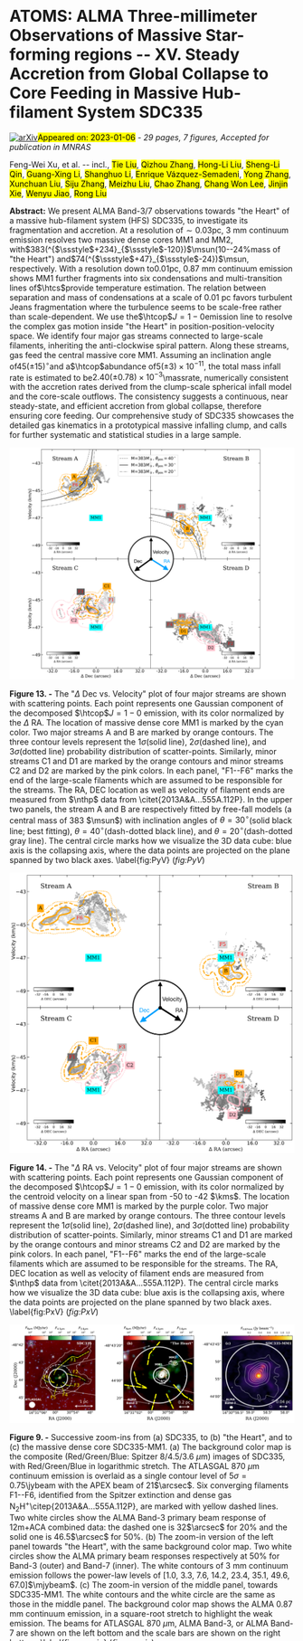 <div class="macros" style="visibility:hidden;">
$\newcommand{\ensuremath}{}$
$\newcommand{\xspace}{}$
$\newcommand{\object}[1]{\texttt{#1}}$
$\newcommand{\farcs}{{.}''}$
$\newcommand{\farcm}{{.}'}$
$\newcommand{\arcsec}{''}$
$\newcommand{\arcmin}{'}$
$\newcommand{\ion}[2]{#1#2}$
$\newcommand{\textsc}[1]{\textrm{#1}}$
$\newcommand{\hl}[1]{\textrm{#1}}$
$\newcommand{\casa}{\textsc{\large casa}}$
$\newcommand{\getsf}{\textsc{\large getsf}}$
$\newcommand{\getsources}{\textsc{\large getsources}}$
$\newcommand{\scousepy}{\textsc{\large scousepy}}$
$\newcommand{\astrodendro}{\textsc{\large astrodendro}}$
$\newcommand{\acorns}{\textsc{\large acorns}}$
$\newcommand{\tablenotemarknew}[1]{^{#1}}$
$\newcommand{\majchange}[1]{{\color{red}#1}}$
$\newcommand{\minchange}[1]{\textbf{#1}}$
$\newcommand{\massrate}{M_{\odot} yr^{-1}}$
$\newcommand{\hi}{H\textsc{i}~}$
$\newcommand{\hii}{H\textsc{ii}~}$
$\newcommand{\msun}{ M_\odot}$
$\newcommand{\lsun}{ L_\odot}$
$\newcommand{\kms}{km s^{-1}}$
$\newcommand{\jybeam}{Jy beam^{-1}}$
$\newcommand{\mjybeam}{mJy beam^{-1}}$
$\newcommand{\hmole}{H_2}$
$\newcommand{\degree}{^{\circ}}$
$\newcommand{\parcsec}{\mbox{.\!\!\arcsec}}$
$\newcommand{\ssstyle}{\scriptscriptstyle}$
$\newcommand{\htcop}{H^{13}CO^+}$
$\newcommand{\hcop}{HCO^+}$
$\newcommand{\hcn}{HCN}$
$\newcommand{\htcn}{H^{13}CN}$
$\newcommand{\sio}{SiO}$
$\newcommand{\cch}{CCH}$
$\newcommand{\chtoh}{CH_3OH}$
$\newcommand{\hctn}{HC_3N}$
$\newcommand{\cs}{CS}$
$\newcommand{\so}{SO}$
$\newcommand{\htcs}{H_2CS}$
$\newcommand{\nthp}{N_2H^+}$
$\newcommand$
$\newcommand$
$\newcommand$
$\newcommand{\thebibliography}{\DeclareRobustCommand{\VAN}[3]{##3}\VANthebibliography}$</div>

<div class="macros" style="visibility:hidden;">
$\newcommand{$\ensuremath$}{}$
$\newcommand{$\xspace$}{}$
$\newcommand{$\object$}[1]{\texttt{#1}}$
$\newcommand{$\farcs$}{{.}''}$
$\newcommand{$\farcm$}{{.}'}$
$\newcommand{$\arcsec$}{''}$
$\newcommand{$\arcmin$}{'}$
$\newcommand{$\ion$}[2]{#1#2}$
$\newcommand{$\textsc$}[1]{\textrm{#1}}$
$\newcommand{$\hl$}[1]{\textrm{#1}}$
$\newcommand{$\casa$}{$\textsc${\large casa}}$
$\newcommand{$\getsf$}{$\textsc${\large getsf}}$
$\newcommand{$\getsources$}{$\textsc${\large getsources}}$
$\newcommand{$\scousepy$}{$\textsc${\large scousepy}}$
$\newcommand{$\astrodendro$}{$\textsc${\large astrodendro}}$
$\newcommand{$\acorns$}{$\textsc${\large acorns}}$
$\newcommand{$\tablenotemarknew$}[1]{^{#1}}$
$\newcommand{$\majchange$}[1]{{\color{red}#1}}$
$\newcommand{$\minchange$}[1]{\textbf{#1}}$
$\newcommand{$\massrate$}{M_{\odot} yr^{-1}}$
$\newcommand{$\hi$}{H$\textsc${i}~}$
$\newcommand{$\hi$i}{H$\textsc${ii}~}$
$\newcommand{$\msun$}{ M_\odot}$
$\newcommand{$\lsun$}{ L_\odot}$
$\newcommand{$\kms$}{km s^{-1}}$
$\newcommand{$\jybeam$}{Jy beam^{-1}}$
$\newcommand{$\mjybeam$}{mJy beam^{-1}}$
$\newcommand{$\hmole$}{H_2}$
$\newcommand{$\degree$}{^{\circ}}$
$\newcommand{$\parcsec$}{\mbox{.\!\!$\arcsec$}}$
$\newcommand{$\ssstyle$}{\scriptscriptstyle}$
$\newcommand{$\htcop$}{H^{13}CO^+}$
$\newcommand{$\hcop$}{HCO^+}$
$\newcommand{$\hcn$}{HCN}$
$\newcommand{$\htcn$}{H^{13}CN}$
$\newcommand{$\sio$}{SiO}$
$\newcommand{$\cch$}{CCH}$
$\newcommand{$\chtoh$}{CH_3OH}$
$\newcommand{$\hctn$}{HC_3N}$
$\newcommand{$\cs$}{CS}$
$\newcommand{$\so$}{SO}$
$\newcommand{$\htcs$}{H_2CS}$
$\newcommand{$\nthp$}{N_2H^+}$
$\newcommand$
$\newcommand$
$\newcommand$
$\newcommand{$\thebibliography$}{\DeclareRobustCommand{\VAN}[3]{##3}\VANthebibliography}$</div>



<div id="title">

# ATOMS: ALMA Three-millimeter Observations of Massive Star-forming regions -- XV. Steady Accretion from Global Collapse to Core Feeding in Massive Hub-filament System SDC335

</div>
<div id="comments">

[![arXiv](https://img.shields.io/badge/arXiv-2301.01895-b31b1b.svg)](https://arxiv.org/abs/2301.01895)<mark>Appeared on: 2023-01-06</mark> - _29 pages, 7 figures, Accepted for publication in MNRAS_

</div>
<div id="authors">

Feng-Wei Xu, et al. -- incl., <mark><mark>Tie Liu</mark></mark>, <mark><mark>Qizhou Zhang</mark></mark>, <mark><mark>Hong-Li Liu</mark></mark>, <mark><mark>Sheng-Li Qin</mark></mark>, <mark><mark>Guang-Xing Li</mark></mark>, <mark><mark>Shanghuo Li</mark></mark>, <mark><mark>Enrique Vázquez-Semadeni</mark></mark>, <mark><mark>Yong Zhang</mark></mark>, <mark><mark>Xunchuan Liu</mark></mark>, <mark><mark>Siju Zhang</mark></mark>, <mark><mark>Meizhu Liu</mark></mark>, <mark><mark>Chao Zhang</mark></mark>, <mark><mark>Chang Won Lee</mark></mark>, <mark><mark>Jinjin Xie</mark></mark>, <mark><mark>Wenyu Jiao</mark></mark>, <mark><mark>Rong Liu</mark></mark>

</div>
<div id="abstract">

**Abstract:** We present ALMA Band-3/7 observations towards "the Heart" of a massive hub-filament system (HFS) SDC335, to investigate its fragmentation and accretion. At a resolution of$\sim0.03$pc, 3 mm continuum emission resolves two massive dense cores MM1 and MM2, with$383(^{$\ssstyle$+234}_{$\ssstyle$-120})$\msun(10--24\%mass of "the Heart") and$74(^{$\ssstyle$+47}_{$\ssstyle$-24})$\msun, respectively. With a resolution down to$0.01$pc, 0.87 mm continuum emission shows MM1 further fragments into six condensations and multi-transition lines of$\htcs$provide temperature estimation. The relation between separation and mass of condensations at a scale of 0.01 pc favors turbulent Jeans fragmentation where the turbulence seems to be scale-free rather than scale-dependent. We use the$\htcop$$J=1-0$emission line to resolve the complex gas motion inside "the Heart" in position-position-velocity space. We identify four major gas streams connected to large-scale filaments, inheriting the anti-clockwise spiral pattern. Along these streams, gas feed the central massive core MM1. Assuming an inclination angle of$45(\pm15)^{\circ}$and a$\htcop$abundance of$5(\pm3)\times10^{-11}$, the total mass infall rate is estimated to be$2.40(\pm0.78)\times10^{-3}$\massrate, numerically consistent with the accretion rates derived from the clump-scale spherical infall model and the core-scale outflows. The consistency suggests a continuous, near steady-state, and efficient accretion from global collapse, therefore ensuring core feeding. Our comprehensive study of SDC335 showcases the detailed gas kinematics in a prototypical massive infalling clump, and calls for further systematic and statistical studies in a large sample.

</div>

<div id="div_fig1">

<img src="tmp_2301.01895/./fig/PyV.png" alt="Fig13" width="100%"/>

**Figure 13. -** The "$\Delta$ Dec vs. Velocity" plot of four major streams are shown with scattering points. Each point represents one Gaussian component of the decomposed $\htcop$$J=1-0$ emission, with its color normalized by the $\Delta$ RA. The location of massive dense core MM1 is marked by the cyan color. Two major streams A and B are marked by orange contours. The three contour levels represent the $1\sigma$(solid line), $2\sigma$(dashed line), and $3\sigma$(dotted line) probability distribution of scatter-points. Similarly, minor streams C1 and D1 are marked by the orange contours and minor streams C2 and D2 are marked by the pink colors. In each panel, "F1--F6" marks the end of the large-scale filaments which are assumed to be responsible for the streams. The RA, DEC location as well as velocity of filament ends are measured from $\nthp$ data from \citet{2013A&A...555A.112P}. In the upper two panels, the stream A and B are respectively fitted by free-fall models (a central mass of 383 $\msun$) with inclination angles of $\theta=30^{\circ}$(solid black line; best fitting), $\theta=40^{\circ}$(dash-dotted black line), and $\theta=20^{\circ}$(dash-dotted gray line). The central circle marks how we visualize the 3D data cube: blue axis is the collapsing axis, where the data points are projected on the plane spanned by two black axes. \label{fig:PyV} (*fig:PyV*)

</div>
<div id="div_fig2">

<img src="tmp_2301.01895/./fig/PxV.png" alt="Fig14" width="100%"/>

**Figure 14. -** The "$\Delta$ RA vs. Velocity" plot of four major streams are shown with scattering points. Each point represents one Gaussian component of the decomposed $\htcop$$J=1-0$ emission, with its color normalized by the centroid velocity on a linear span from -50 to -42 $\kms$. The location of massive dense core MM1 is marked by the purple color. Two major streams A and B are marked by orange contours. The three contour levels represent the $1\sigma$(solid line), $2\sigma$(dashed line), and $3\sigma$(dotted line) probability distribution of scatter-points. Similarly, minor streams C1 and D1 are marked by the orange contours and minor streams C2 and D2 are marked by the pink colors. In each panel, "F1--F6" marks the end of the large-scale filaments which are assumed to be responsible for the streams. The RA, DEC location as well as velocity of filament ends are measured from $\nthp$ data from \citet{2013A&A...555A.112P}. The central circle marks how we visualize the 3D data cube: blue axis is the collapsing axis, where the data points are projected on the plane spanned by two black axes. \label{fig:PxV} (*fig:PxV*)

</div>
<div id="div_fig3">

<img src="tmp_2301.01895/./fig/zoomin.png" alt="Fig9" width="100%"/>

**Figure 9. -** Successive zoom-ins from (a) SDC335, to (b) "the Heart", and to (c) the massive dense core SDC335-MM1.
(a) The background color map is the composite (Red/Green/Blue: Spitzer 8/4.5/3.6 $\mu$m) images of SDC335, with Red/Green/Blue in logarithmic stretch. The ATLASGAL 870 $\mu$m continuum emission is overlaid as a single contour level of $5\sigma=0.75$\jybeam with the APEX beam of 21$\arcsec$. Six converging filaments F1--F6, identified from the Spitzer extinction and dense gas N$_2$H$^+$\citep{2013A&A...555A.112P}, are marked with yellow dashed lines. Two white circles show the ALMA Band-3 primary beam response of 12m+ACA combined data: the dashed one is 32$\arcsec$ for 20\% and the solid one is 46.5$\arcsec$ for 50\%. (b) The zoom-in version of the left panel towards "the Heart", with the same background color map. Two white circles show the ALMA primary beam responses respectively at 50\% for Band-3 (outer) and Band-7 (inner). The white contours of 3 mm continuum emission follows the power-law levels of [1.0, 3.3, 7.6, 14.2, 23.4, 35.1, 49.6, 67.0]$\mjybeam$. (c) The zoom-in version of the middle panel, towards SDC335-MM1. The white contours and the white circle are the same as those in the middle panel. The background color map shows the ALMA 0.87 mm continuum emission, in a square-root stretch to highlight the weak emission. The beams for ATLASGAL 870 $\mu$m, ALMA Band-3, or ALMA Band-7 are shown on the left bottom and the scale bars are shown on the right bottom. \label{fig:zoomin} (*fig:zoomin*)

</div>